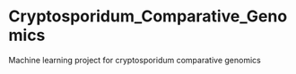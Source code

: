 # Cryptosporidum_Comparative_Genomics
Machine learning project for cryptosporidum comparative genomics
